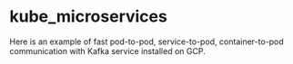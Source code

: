 # kube_microservices

Here is an example of fast pod-to-pod, service-to-pod, container-to-pod communication with Kafka service installed on GCP.
